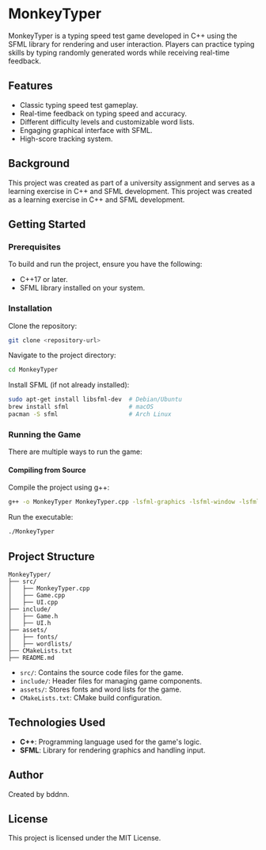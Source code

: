 # MonkeyTyper

MonkeyTyper is a typing speed test game developed in C++ using the SFML library for rendering and user interaction. Players can practice typing skills by typing randomly generated words while receiving real-time feedback.

## Features
- Classic typing speed test gameplay.
- Real-time feedback on typing speed and accuracy.
- Different difficulty levels and customizable word lists.
- Engaging graphical interface with SFML.
- High-score tracking system.

## Background
This project was created as part of a university assignment and serves as a learning exercise in C++ and SFML development.
This project was created as a learning exercise in C++ and SFML development.

## Getting Started

### Prerequisites
To build and run the project, ensure you have the following:
- C++17 or later.
- SFML library installed on your system.

### Installation
Clone the repository:
```sh
git clone <repository-url>
```
Navigate to the project directory:
```sh
cd MonkeyTyper
```
Install SFML (if not already installed):
```sh
sudo apt-get install libsfml-dev  # Debian/Ubuntu
brew install sfml                 # macOS
pacman -S sfml                    # Arch Linux
```

### Running the Game
There are multiple ways to run the game:

#### Compiling from Source
Compile the project using g++:
```sh
g++ -o MonkeyTyper MonkeyTyper.cpp -lsfml-graphics -lsfml-window -lsfml-system
```
Run the executable:
```sh
./MonkeyTyper
```

## Project Structure
```
MonkeyTyper/
├── src/
│   ├── MonkeyTyper.cpp
│   ├── Game.cpp
│   ├── UI.cpp
├── include/
│   ├── Game.h
│   ├── UI.h
├── assets/
│   ├── fonts/
│   ├── wordlists/
├── CMakeLists.txt
├── README.md
```
- `src/`: Contains the source code files for the game.
- `include/`: Header files for managing game components.
- `assets/`: Stores fonts and word lists for the game.
- `CMakeLists.txt`: CMake build configuration.

## Technologies Used
- **C++**: Programming language used for the game's logic.
- **SFML**: Library for rendering graphics and handling input.

## Author
Created by bddnn.

## License
This project is licensed under the MIT License.

